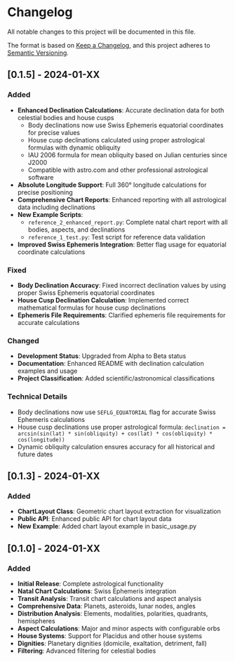 # Changelog

All notable changes to this project will be documented in this file.

The format is based on [Keep a Changelog](https://keepachangelog.com/en/1.0.0/),
and this project adheres to [Semantic Versioning](https://semver.org/spec/v2.0.0.html).

## [0.1.5] - 2024-01-XX

### Added
- **Enhanced Declination Calculations**: Accurate declination data for both celestial bodies and house cusps
  - Body declinations now use Swiss Ephemeris equatorial coordinates for precise values
  - House cusp declinations calculated using proper astrological formulas with dynamic obliquity
  - IAU 2006 formula for mean obliquity based on Julian centuries since J2000
  - Compatible with astro.com and other professional astrological software
- **Absolute Longitude Support**: Full 360° longitude calculations for precise positioning
- **Comprehensive Chart Reports**: Enhanced reporting with all astrological data including declinations
- **New Example Scripts**: 
  - `reference_2_enhanced_report.py`: Complete natal chart report with all bodies, aspects, and declinations
  - `reference_1_test.py`: Test script for reference data validation
- **Improved Swiss Ephemeris Integration**: Better flag usage for equatorial coordinate calculations

### Fixed
- **Body Declination Accuracy**: Fixed incorrect declination values by using proper Swiss Ephemeris equatorial coordinates
- **House Cusp Declination Calculation**: Implemented correct mathematical formulas for house cusp declinations
- **Ephemeris File Requirements**: Clarified ephemeris file requirements for accurate calculations

### Changed
- **Development Status**: Upgraded from Alpha to Beta status
- **Documentation**: Enhanced README with declination calculation examples and usage
- **Project Classification**: Added scientific/astronomical classifications

### Technical Details
- Body declinations now use `SEFLG_EQUATORIAL` flag for accurate Swiss Ephemeris calculations
- House cusp declinations use proper astrological formula: `declination = arcsin(sin(lat) * sin(obliquity) + cos(lat) * cos(obliquity) * cos(longitude))`
- Dynamic obliquity calculation ensures accuracy for all historical and future dates

## [0.1.3] - 2024-01-XX

### Added
- **ChartLayout Class**: Geometric chart layout extraction for visualization
- **Public API**: Enhanced public API for chart layout data
- **New Example**: Added chart layout example in basic_usage.py

## [0.1.0] - 2024-01-XX

### Added
- **Initial Release**: Complete astrological functionality
- **Natal Chart Calculations**: Swiss Ephemeris integration
- **Transit Analysis**: Transit chart calculations and aspect analysis
- **Comprehensive Data**: Planets, asteroids, lunar nodes, angles
- **Distribution Analysis**: Elements, modalities, polarities, quadrants, hemispheres
- **Aspect Calculations**: Major and minor aspects with configurable orbs
- **House Systems**: Support for Placidus and other house systems
- **Dignities**: Planetary dignities (domicile, exaltation, detriment, fall)
- **Filtering**: Advanced filtering for celestial bodies 